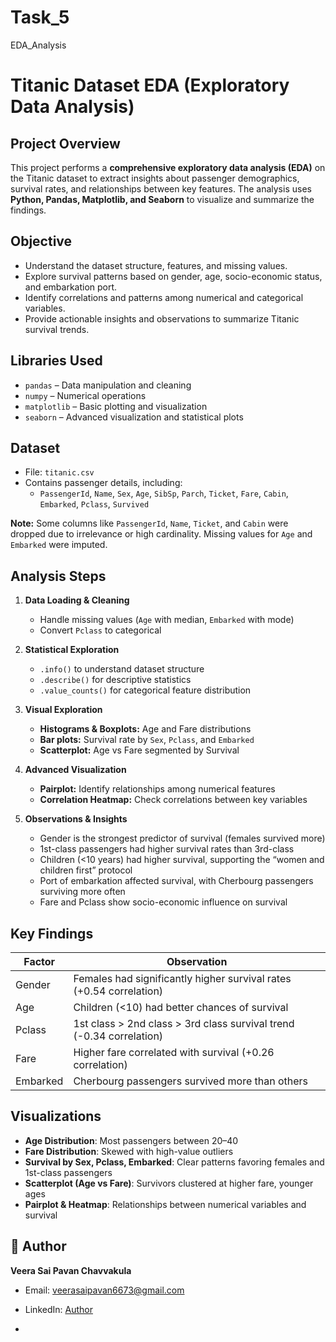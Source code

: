 # Task_5
EDA_Analysis

# Titanic Dataset EDA (Exploratory Data Analysis)

## Project Overview
This project performs a **comprehensive exploratory data analysis (EDA)** on the Titanic dataset to extract insights about passenger demographics, survival rates, and relationships between key features. The analysis uses **Python, Pandas, Matplotlib, and Seaborn** to visualize and summarize the findings.

##  Objective
- Understand the dataset structure, features, and missing values.  
- Explore survival patterns based on gender, age, socio-economic status, and embarkation port.  
- Identify correlations and patterns among numerical and categorical variables.  
- Provide actionable insights and observations to summarize Titanic survival trends.

##  Libraries Used
- `pandas` – Data manipulation and cleaning  
- `numpy` – Numerical operations  
- `matplotlib` – Basic plotting and visualization  
- `seaborn` – Advanced visualization and statistical plots  

##  Dataset
- File: `titanic.csv`  
- Contains passenger details, including:  
  - `PassengerId`, `Name`, `Sex`, `Age`, `SibSp`, `Parch`, `Ticket`, `Fare`, `Cabin`, `Embarked`, `Pclass`, `Survived`  

**Note:** Some columns like `PassengerId`, `Name`, `Ticket`, and `Cabin` were dropped due to irrelevance or high cardinality. Missing values for `Age` and `Embarked` were imputed.

##  Analysis Steps
1. **Data Loading & Cleaning**  
   - Handle missing values (`Age` with median, `Embarked` with mode)  
   - Convert `Pclass` to categorical  

2. **Statistical Exploration**  
   - `.info()` to understand dataset structure  
   - `.describe()` for descriptive statistics  
   - `.value_counts()` for categorical feature distribution  

3. **Visual Exploration**  
   - **Histograms & Boxplots:** Age and Fare distributions  
   - **Bar plots:** Survival rate by `Sex`, `Pclass`, and `Embarked`  
   - **Scatterplot:** Age vs Fare segmented by Survival  

4. **Advanced Visualization**  
   - **Pairplot:** Identify relationships among numerical features  
   - **Correlation Heatmap:** Check correlations between key variables  

5. **Observations & Insights**  
   - Gender is the strongest predictor of survival (females survived more)  
   - 1st-class passengers had higher survival rates than 3rd-class  
   - Children (<10 years) had higher survival, supporting the “women and children first” protocol  
   - Port of embarkation affected survival, with Cherbourg passengers surviving more often  
   - Fare and Pclass show socio-economic influence on survival  

##  Key Findings

| Factor | Observation |
|--------|-------------|
| Gender | Females had significantly higher survival rates (+0.54 correlation) |
| Age | Children (<10) had better chances of survival |
| Pclass | 1st class > 2nd class > 3rd class survival trend (-0.34 correlation) |
| Fare | Higher fare correlated with survival (+0.26 correlation) |
| Embarked | Cherbourg passengers survived more than others |

##  Visualizations
- **Age Distribution**: Most passengers between 20–40  
- **Fare Distribution**: Skewed with high-value outliers  
- **Survival by Sex, Pclass, Embarked**: Clear patterns favoring females and 1st-class passengers  
- **Scatterplot (Age vs Fare)**: Survivors clustered at higher fare, younger ages  
- **Pairplot & Heatmap**: Relationships between numerical variables and survival  

## 👤 Author
**Veera Sai Pavan Chavvakula**  
- Email: veerasaipavan6673@gmail.com  
- LinkedIn: [Author](https://www.linkedin.com/in/veera-sai-pavan-chavvakula-6260a72bb)

- 


